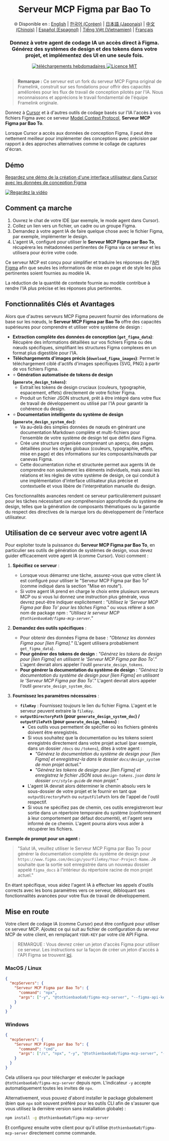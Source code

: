 <div align="center">
  <h1>Serveur MCP Figma par Bao To</h1>
  <p>
    🌐 Disponible en :
    <a href="README.md">English</a> |
    <a href="README.ko.md">한국어 (Coréen)</a> |
    <a href="README.ja.md">日本語 (Japonais)</a> |
    <a href="README.zh.md">中文 (Chinois)</a> |
    <a href="README.es.md">Español (Espagnol)</a> |
    <a href="README.vi.md">Tiếng Việt (Vietnamien)</a> |
    <a href="README.fr.md">Français</a>
  </p>
  <h3>Donnez à votre agent de codage IA un accès direct à Figma.<br/>Générez des systèmes de design et des tokens dans votre projet, et implémentez des UI en une seule fois.</h3>
  <a href="https://npmcharts.com/compare/@tothienbao6a0/figma-mcp-server?interval=30">
    <img alt="téléchargements hebdomadaires" src="https://img.shields.io/npm/dm/@tothienbao6a0/figma-mcp-server.svg">
  </a>
  <a href="https://github.com/tothienbao6a0/Figma-Context-MCP/blob/main/LICENSE">
    <img alt="Licence MIT" src="https://img.shields.io/github/license/tothienbao6a0/Figma-Context-MCP" />
  </a>
  <!-- Lien vers votre Discord ou réseau social si vous en avez un, sinon supprimez -->
  <!-- <a href="https://framelink.ai/discord">
    <img alt="Discord" src="https://img.shields.io/discord/1352337336913887343?color=7389D8&label&logo=discord&logoColor=ffffff" />
  </a> -->
  <br />
  <!-- Lien vers votre Twitter ou réseau social si vous en avez un, sinon supprimez -->
  <!-- <a href="https://twitter.com/glipsman">
    <img alt="Twitter" src="https://img.shields.io/twitter/url?url=https%3A%2F%2Fx.com%2Fglipsman&label=%40glipsman" />
  </a> -->
</div>

<br/>

> **Remarque :** Ce serveur est un fork du serveur MCP Figma original de Framelink, construit sur ses fondations pour offrir des capacités améliorées pour les flux de travail de conception pilotés par l'IA. Nous reconnaissons et apprécions le travail fondamental de l'équipe Framelink originale.

Donnez à [Cursor](https://cursor.sh/) et à d'autres outils de codage basés sur l'IA l'accès à vos fichiers Figma avec ce serveur [Model Context Protocol](https://modelcontextprotocol.io/introduction), **Serveur MCP Figma par Bao To**.

Lorsque Cursor a accès aux données de conception Figma, il peut être nettement meilleur pour implémenter des conceptions avec précision par rapport à des approches alternatives comme le collage de captures d'écran.

## Démo

[Regardez une démo de la création d'une interface utilisateur dans Cursor avec les données de conception Figma](https://youtu.be/q4eN7CPo_gE)

[![Regardez la vidéo](https://img.youtube.com/vi/q4eN7CPo_gE/maxresdefault.jpg)](https://youtu.be/q4eN7CPo_gE)

## Comment ça marche

1. Ouvrez le chat de votre IDE (par exemple, le mode agent dans Cursor).
2. Collez un lien vers un fichier, un cadre ou un groupe Figma.
3. Demandez à votre agent IA de faire quelque chose avec le fichier Figma, par exemple, implémenter le design.
4. L'agent IA, configuré pour utiliser le **Serveur MCP Figma par Bao To**, récupérera les métadonnées pertinentes de Figma via ce serveur et les utilisera pour écrire votre code.

Ce serveur MCP est conçu pour simplifier et traduire les réponses de l'[API Figma](https://www.figma.com/developers/api) afin que seules les informations de mise en page et de style les plus pertinentes soient fournies au modèle IA.

La réduction de la quantité de contexte fournie au modèle contribue à rendre l'IA plus précise et les réponses plus pertinentes.

## Fonctionnalités Clés et Avantages

Alors que d'autres serveurs MCP Figma peuvent fournir des informations de base sur les nœuds, le **Serveur MCP Figma par Bao To** offre des capacités supérieures pour comprendre et utiliser votre système de design :

*   **Extraction complète des données de conception (`get_figma_data`)**: Récupère des informations détaillées sur vos fichiers Figma ou des nœuds spécifiques, simplifiant les structures Figma complexes en un format plus digestible pour l'IA.
*   **Téléchargements d'images précis (`download_figma_images`)**: Permet le téléchargement ciblé d'actifs d'images spécifiques (SVG, PNG) à partir de vos fichiers Figma.
*   ⭐ **Génération automatisée de tokens de design (`generate_design_tokens`)**:
    *   Extrait les tokens de design cruciaux (couleurs, typographie, espacement, effets) directement de votre fichier Figma.
    *   Produit un fichier JSON structuré, prêt à être intégré dans votre flux de travail de développement ou utilisé par l'IA pour garantir la cohérence du design.
*   ⭐ **Documentation intelligente du système de design (`generate_design_system_doc`)**:
    *   Va au-delà des simples données de nœuds en générant une documentation Markdown complète et multi-fichiers pour l'ensemble de votre système de design tel que défini dans Figma.
    *   Crée une structure organisée comprenant un aperçu, des pages détaillées pour les styles globaux (couleurs, typographie, effets, mise en page) et des informations sur les composants/nœuds par canevas Figma.
    *   Cette documentation riche et structurée permet aux agents IA de comprendre non seulement les éléments individuels, mais aussi les relations et les règles de votre système de design, ce qui conduit à une implémentation d'interface utilisateur plus précise et contextuelle et vous libère de l'interprétation manuelle du design.

Ces fonctionnalités avancées rendent ce serveur particulièrement puissant pour les tâches nécessitant une compréhension approfondie du système de design, telles que la génération de composants thématiques ou la garantie du respect des directives de la marque lors du développement de l'interface utilisateur.

## Utilisation de ce serveur avec votre agent IA

Pour exploiter toute la puissance du **Serveur MCP Figma par Bao To**, en particulier ses outils de génération de systèmes de design, vous devez guider efficacement votre agent IA (comme Cursor). Voici comment :

1.  **Spécifiez ce serveur** :
    *   Lorsque vous démarrez une tâche, assurez-vous que votre client IA est configuré pour utiliser le "Serveur MCP Figma par Bao To" (comme indiqué dans la section "Mise en route").
    *   Si votre agent IA prend en charge le choix entre plusieurs serveurs MCP ou si vous lui donnez une instruction plus générale, vous devrez peut-être indiquer explicitement : *"Utilisez le 'Serveur MCP Figma par Bao To' pour les tâches Figma."* ou vous référer à son nom de package npm : *"Utilisez le serveur MCP `@tothienbao6a0/figma-mcp-server`."*

2.  **Demandez des outils spécifiques** :
    *   Pour obtenir des données Figma de base : *"Obtenez les données Figma pour [lien Figma]."* (L'agent utilisera probablement `get_figma_data`).
    *   **Pour générer des tokens de design** : *"Générez les tokens de design pour [lien Figma] en utilisant le 'Serveur MCP Figma par Bao To'."* L'agent devrait alors appeler l'outil `generate_design_tokens`.
    *   **Pour générer la documentation du système de design** : *"Générez la documentation du système de design pour [lien Figma] en utilisant le 'Serveur MCP Figma par Bao To'."* L'agent devrait alors appeler l'outil `generate_design_system_doc`.

3.  **Fournissez les paramètres nécessaires** :
    *   **`fileKey`** : Fournissez toujours le lien du fichier Figma. L'agent et le serveur peuvent extraire la `fileKey`.
    *   **`outputDirectoryPath` (pour `generate_design_system_doc`) / `outputFilePath` (pour `generate_design_tokens`)** :
        *   Ces outils vous permettent de spécifier où les fichiers générés doivent être enregistrés.
        *   Si vous souhaitez que la documentation ou les tokens soient enregistrés directement dans votre projet actuel (par exemple, dans un dossier `/docs` ou `/tokens`), dites à votre agent :
            *   *"Générez la documentation du système de design pour [lien Figma] et enregistrez-la dans le dossier `docs/design_system` de mon projet actuel."*
            *   *"Générez les tokens de design pour [lien Figma] et enregistrez le fichier JSON sous `design-tokens.json` dans le dossier `src/style-guide` de mon projet."*
        *   L'agent IA devrait alors déterminer le chemin absolu vers le sous-dossier de votre projet et le fournir en tant que `outputDirectoryPath` ou `outputFilePath` lors de l'appel de l'outil respectif.
        *   Si vous ne spécifiez pas de chemin, ces outils enregistreront leur sortie dans un répertoire temporaire du système (conformément à leur comportement par défaut documenté), et l'agent sera informé de ce chemin. L'agent pourra alors vous aider à récupérer les fichiers.

**Exemple de prompt pour un agent :**

> "Salut IA, veuillez utiliser le Serveur MCP Figma par Bao To pour générer la documentation complète du système de design pour `https://www.figma.com/design/yourFileKey/Your-Project-Name`. Je souhaite que la sortie soit enregistrée dans un nouveau dossier appelé `figma_docs` à l'intérieur du répertoire racine de mon projet actuel."

En étant spécifique, vous aidez l'agent IA à effectuer les appels d'outils corrects avec les bons paramètres vers ce serveur, débloquant ses fonctionnalités avancées pour votre flux de travail de développement.

## Mise en route

Votre client de codage IA (comme Cursor) peut être configuré pour utiliser ce serveur MCP. Ajoutez ce qui suit au fichier de configuration du serveur MCP de votre client, en remplaçant `YOUR-KEY` par votre clé API Figma.

> REMARQUE : Vous devrez créer un jeton d'accès Figma pour utiliser ce serveur. Les instructions sur la façon de créer un jeton d'accès à l'API Figma se trouvent [ici](https://help.figma.com/hc/en-us/articles/8085703771159-Manage-personal-access-tokens).

### MacOS / Linux

```json
{
  "mcpServers": {
    "Serveur MCP Figma par Bao To": {
      "command": "npx",
      "args": ["-y", "@tothienbao6a0/figma-mcp-server", "--figma-api-key=YOUR-KEY", "--stdio"]
    }
  }
}
```

### Windows

```json
{
  "mcpServers": {
    "Serveur MCP Figma par Bao To": {
      "command": "cmd",
      "args": ["/c", "npx", "-y", "@tothienbao6a0/figma-mcp-server", "--figma-api-key=YOUR-KEY", "--stdio"]
    }
  }
}
```

Cela utilisera `npx` pour télécharger et exécuter le package `@tothienbao6a0/figma-mcp-server` depuis npm. L'indicateur `-y` accepte automatiquement toutes les invites de `npx`.

Alternativement, vous pouvez d'abord installer le package globalement (bien que `npx` soit souvent préféré pour les outils CLI afin de s'assurer que vous utilisez la dernière version sans installation globale) :
```bash
npm install -g @tothienbao6a0/figma-mcp-server
```
Et configurez ensuite votre client pour qu'il utilise `@tothienbao6a0/figma-mcp-server` directement comme commande. 